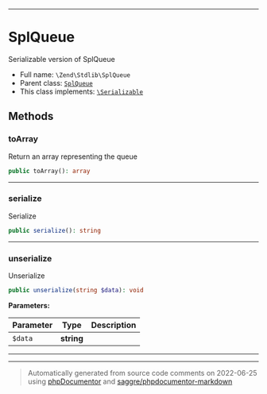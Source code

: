 ***

# SplQueue

Serializable version of SplQueue



* Full name: `\Zend\Stdlib\SplQueue`
* Parent class: [`SplQueue`](../../SplQueue.md)
* This class implements:
[`\Serializable`](../../Serializable.md)




## Methods


### toArray

Return an array representing the queue

```php
public toArray(): array
```











***

### serialize

Serialize

```php
public serialize(): string
```











***

### unserialize

Unserialize

```php
public unserialize(string $data): void
```








**Parameters:**

| Parameter | Type | Description |
|-----------|------|-------------|
| `$data` | **string** |  |




***


***
> Automatically generated from source code comments on 2022-06-25 using [phpDocumentor](http://www.phpdoc.org/) and [saggre/phpdocumentor-markdown](https://github.com/Saggre/phpDocumentor-markdown)
